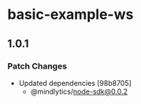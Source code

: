 # basic-example-ws

## 1.0.1

### Patch Changes

- Updated dependencies [98b8705]
  - @mindlytics/node-sdk@0.0.2
